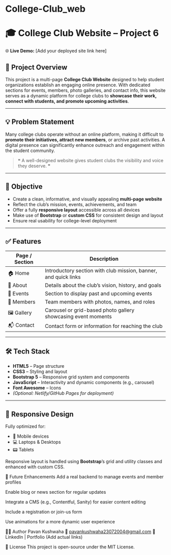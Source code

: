# College-Club_web

# 🎓 College Club Website – Project 6

🌐 **Live Demo:** [Add your deployed site link here]

## 📖 Project Overview

This project is a multi-page **College Club Website** designed to help student organizations establish an engaging online presence. With dedicated sections for events, members, photo galleries, and contact info, this website serves as a dynamic platform for college clubs to **showcase their work, connect with students, and promote upcoming activities**.

---

## 💡 Problem Statement

Many college clubs operate without an online platform, making it difficult to **promote their initiatives, attract new members**, or archive past activities. A digital presence can significantly enhance outreach and engagement within the student community.

> ❝ A well-designed website gives student clubs the visibility and voice they deserve. ❞

---

## 🎯 Objective

- Create a clean, informative, and visually appealing **multi-page website**  
- Reflect the club’s mission, events, achievements, and team  
- Offer a fully **responsive layout** accessible across all devices  
- Make use of **Bootstrap** or **custom CSS** for consistent design and layout  
- Ensure real usability for college-level deployment

---

## ✅ Features

| Page / Section     | Description                                                                 |
|--------------------|-----------------------------------------------------------------------------|
| 🏠 Home             | Introductory section with club mission, banner, and quick links             |
| 📖 About            | Details about the club’s vision, history, and goals                         |
| 📅 Events           | Section to display past and upcoming events                                 |
| 👥 Members          | Team members with photos, names, and roles                                  |
| 🖼️ Gallery          | Carousel or grid-based photo gallery showcasing event moments               |
| 📬 Contact           | Contact form or information for reaching the club                           |

---

## 🛠️ Tech Stack

- **HTML5** – Page structure  
- **CSS3** – Styling and layout  
- **Bootstrap 5** – Responsive grid system and components  
- **JavaScript** – Interactivity and dynamic components (e.g., carousel)  
- **Font Awesome** – Icons  
- *(Optional: Netlify/GitHub Pages for deployment)*

---

## 📱 Responsive Design

Fully optimized for:

- 📱 Mobile devices  
- 💻 Laptops & Desktops  
- 📟 Tablets

Responsive layout is handled using **Bootstrap**’s grid and utility classes and enhanced with custom CSS.


🔧 Future Enhancements
Add a real backend to manage events and member profiles

Enable blog or news section for regular updates

Integrate a CMS (e.g., Contentful, Sanity) for easier content editing

Include a registration or join-us form

Use animations for a more dynamic user experience

👨‍💻 Author
Pavan Kushwaha
📧 pavankushwaha23072004@gmail.com
🔗 LinkedIn | Portfolio (Add actual links)

📄 License
This project is open-source under the MIT License.
